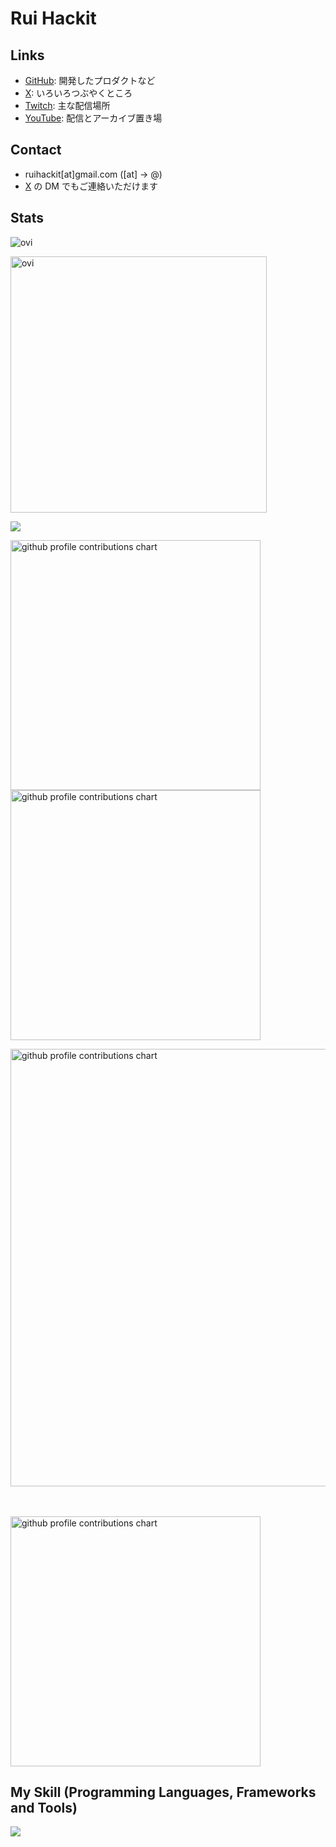 # Rui Hackit

## Links
- [GitHub](https://github.com/ruihackit): 開発したプロダクトなど
- [X](https://x.com/ruihackit): いろいろつぶやくところ
- [Twitch](https://www.twitch.tv/ruihackit): 主な配信場所
- [YouTube](https://www.youtube.com/@ruihackit): 配信とアーカイブ置き場

## Contact
- ruihackit[at]gmail.com ([at] -> @)
- [X](https://x.com/ruihackit) の DM でもご連絡いただけます

## Stats
<img src="https://github-readme-stats.vercel.app/api/top-langs?username=ruihackit&show_icons=true&locale=en&layout=compact&theme=chartreuse-dark" alt="ovi" /></p>

<img src="https://github-readme-stats.vercel.app/api?username=ruihackit&show_icons=true&locale=en&theme=chartreuse-dark" alt="ovi" width="410" /></p>

<img src="https://github-profile-trophy.vercel.app/?username=ruihackit&theme=juicyfresh&no-bg=true" />

<p align="left">
  <picture>
        <source media="(prefers-color-scheme: dark)"  srcset="output/metrics.base.svg" width="400" />
	<source media="(prefers-color-scheme: light)" srcset="output/metrics.base.svg" width="400" />
	<img alt="github profile contributions chart"    src="https://raw.githubusercontent.com/ruihackit/ruihackit/output-3d-contrib/day.svg" />
  </picture>
  <picture>
   	<source media="(prefers-color-scheme: dark)"  srcset="output/details.svg" width="400" />
	<source media="(prefers-color-scheme: light)" srcset="output/details.svg" width="400" />
	<img alt="github profile contributions chart"    src="https://raw.githubusercontent.com/ruihackit/ruihackit/output-3d-contrib/day.svg" />
  </picture>
</p>

<p align="left" >
	<picture>
	  <source media="(prefers-color-scheme: dark)"  srcset="profile-3d-contrib/profile-night-rainbow.svg" width="700" />
	  <source media="(prefers-color-scheme: light)" srcset="profile-3d-contrib/profile-season-animate.svg" width="700" />
	  <img alt="github profile contributions chart"    src="https://raw.githubusercontent.com/ruihackit/ruihackit/output-3d-contrib/day.svg" />
	</picture>
</p>　

<p align="left">
<picture>
  <source media="(prefers-color-scheme: light)"  srcset="output/metrics.plugin.achievements.compact.svg" width="400" />
  <source media="(prefers-color-scheme: dark)"  srcset="output/metrics.plugin.achievements.compact.svg" width="400" />
 <img alt="github profile contributions chart"    src="https://raw.githubusercontent.com/ruihackit/ruihackit/output-3d-contrib/day.svg" />
</picture>

## My Skill (Programming Languages, Frameworks and Tools)

<img src="https://skillicons.dev/icons?i=py,pytorch,tensorflow,r,java,html,css,js,ts,tailwind,nodejs,npm,react,nextjs,svelte,vim,linux,ubuntu,unity,git,github,vscode,docker,discord" /> <br /><br />

<!--
**ruihackit/ruihackit** is a ✨ _special_ ✨ repository because its `README.md` (this file) appears on your GitHub profile.

Here are some ideas to get you started:

- 🔭 I’m currently working on ...
- 🌱 I’m currently learning ...
- 👯 I’m looking to collaborate on ...
- 🤔 I’m looking for help with ...
- 💬 Ask me about ...
- 📫 How to reach me: ...
- 😄 Pronouns: ...
- ⚡ Fun fact: ...
-->
